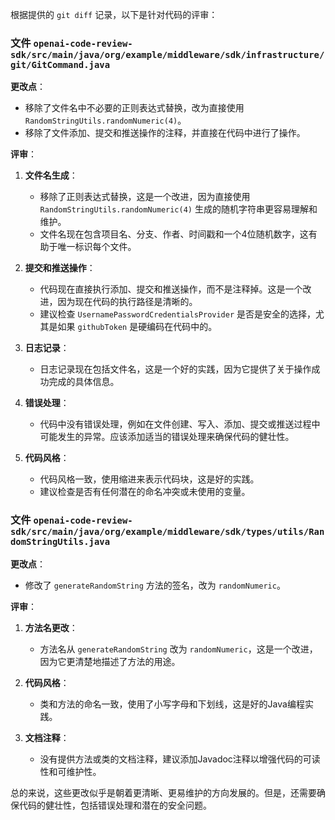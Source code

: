 根据提供的 `git diff` 记录，以下是针对代码的评审：

### 文件 `openai-code-review-sdk/src/main/java/org/example/middleware/sdk/infrastructure/git/GitCommand.java`

**更改点**：
- 移除了文件名中不必要的正则表达式替换，改为直接使用 `RandomStringUtils.randomNumeric(4)`。
- 移除了文件添加、提交和推送操作的注释，并直接在代码中进行了操作。

**评审**：

1. **文件名生成**：
   - 移除了正则表达式替换，这是一个改进，因为直接使用 `RandomStringUtils.randomNumeric(4)` 生成的随机字符串更容易理解和维护。
   - 文件名现在包含项目名、分支、作者、时间戳和一个4位随机数字，这有助于唯一标识每个文件。

2. **提交和推送操作**：
   - 代码现在直接执行添加、提交和推送操作，而不是注释掉。这是一个改进，因为现在代码的执行路径是清晰的。
   - 建议检查 `UsernamePasswordCredentialsProvider` 是否是安全的选择，尤其是如果 `githubToken` 是硬编码在代码中的。

3. **日志记录**：
   - 日志记录现在包括文件名，这是一个好的实践，因为它提供了关于操作成功完成的具体信息。

4. **错误处理**：
   - 代码中没有错误处理，例如在文件创建、写入、添加、提交或推送过程中可能发生的异常。应该添加适当的错误处理来确保代码的健壮性。

5. **代码风格**：
   - 代码风格一致，使用缩进来表示代码块，这是好的实践。
   - 建议检查是否有任何潜在的命名冲突或未使用的变量。

### 文件 `openai-code-review-sdk/src/main/java/org/example/middleware/sdk/types/utils/RandomStringUtils.java`

**更改点**：
- 修改了 `generateRandomString` 方法的签名，改为 `randomNumeric`。

**评审**：

1. **方法名更改**：
   - 方法名从 `generateRandomString` 改为 `randomNumeric`，这是一个改进，因为它更清楚地描述了方法的用途。

2. **代码风格**：
   - 类和方法的命名一致，使用了小写字母和下划线，这是好的Java编程实践。

3. **文档注释**：
   - 没有提供方法或类的文档注释，建议添加Javadoc注释以增强代码的可读性和可维护性。

总的来说，这些更改似乎是朝着更清晰、更易维护的方向发展的。但是，还需要确保代码的健壮性，包括错误处理和潜在的安全问题。